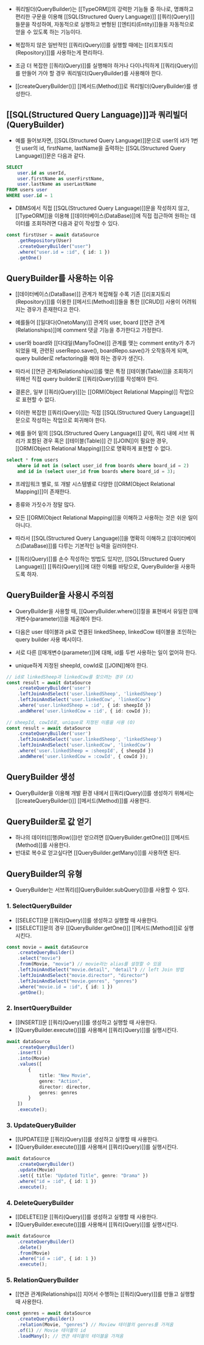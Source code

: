 - 쿼리빌더(QueryBuilder)는 [[TypeORM]]의 강력한 기능들 중 하나로, 명쾌하고 편리한 구문을 이용해 [[SQL(Structured Query Language)]] [[쿼리(Query)]]들문을 작성하여, 자동적으로 실행하고 변형된 [[엔티티(Entity)]]들을 자동적으로 얻을 수 있도록 하는 기능이다. 

- 복잡하지 않은 일반적인 [[쿼리(Query)]]를 실행할 때에는 [[리포지토리(Repository)]]를 사용하는게 편리하다.
- 조금 더 복잡한 [[쿼리(Query)]]를 실행해야 하거나 다이나믹하게 [[쿼리(Query)]]를 만들어 가야 할 경우 쿼리빌더(QueryBuilder)를 사용해야 한다.

- [[createQueryBuilder()]] [[메서드(Method)]]로 쿼리빌더(QueryBuilder)를 생성한다.


## [[SQL(Structured Query Language)]]과 쿼리빌더(QueryBuilder)

- 예를 들어보자면, [[SQL(Structured Query Language)]]문으로 user의 id가 1번인 user의 id, firstName, lastName을 출력하는 [[SQL(Structured Query Language)]]문은 다음과 같다.

```sql
SELECT
	user.id as userId,
	user.firstName as userFirstName,
	user.lastName as userLastName
FROM users user
WHERE user.id = 1
```

- DBMS에서 직접 [[SQL(Structured Query Language)]]문을 작성하지 않고, [[TypeORM]]을 이용해 [[데이터베이스(DataBase)]]에 직접 접근하여 원하는 데이터를 조회하려면 다음과 같이 작성할 수 있다.

```ts
const firstUser = await dataSource
	.getRepository(User)
	.createQueryBuilder("user")
	.where("user.id = :id", { id: 1 })
	.getOne()
```


## QueryBuilder를 사용하는 이유

- [[데이터베이스(DataBase)]] 관계가 복잡해질 수록 기존 [[리포지토리(Repository)]]를 이용한 [[메서드(Method)]]들을 통한 [[CRUD]] 사용이 어려워지는 경우가 존재한다고 한다.  

- 예를들어 [[일대다(OnetoMany)]] 관계의 user, board [[연관 관계(Relationships)]]에 comment 댓글 기능을 추가한다고 가정한다.
- user와 board와 [[다대일(ManyToOne)]] 관계를 맺는 comment entity가 추가되었을 때, 관련된 userRepo.save(), boardRepo.save()가 오작동하게 되며, query builder로 refactoring을 해야 하는 경우가 생긴다.
- 따라서 [[연관 관계(Relationships)]]를 맺은 특정 [[테이블(Table)]]을 조회하기 위해선 직접 query builder로 [[쿼리(Query)]]를 작성해야 한다.  
  
- 결론은, 일부 [[쿼리(Query)]]는 [[ORM(Object Relational Mapping)]] 작업으로 표현할 수 없다.
- 이러한 복잡한 [[쿼리(Query)]]는 직접 [[SQL(Structured Query Language)]]문으로 작성하는 작업으로 회귀해야 한다.
- 예를 들어 밑의 [[SQL(Structured Query Language)]] 같이, 쿼리 내에 서브 쿼리가 포함된 경우 혹은 [[테이블(Table)]] 간 [[JOIN]]이 필요한 경우, [[ORM(Object Relational Mapping)]]으로 명확하게 표현할 수 없다.  

```sql
select * from users
	where id not in (select user_id from boards where board_id = 2)
	and id in (select user_id from boards where board_id = 3);
```

  
- 프레임워크 별로, 또 개발 시스템별로 다양한 [[ORM(Object Relational Mapping)]]이 존재한다.
- 종류와 가짓수가 정말 많다.
- 모든 [[ORM(Object Relational Mapping)]]을 이해하고 사용하는 것은 쉬운 일이 아니다.  

- 따라서 [[SQL(Structured Query Language)]]을 명확히 이해하고 [[데이터베이스(DataBase)]]를 다루는 기본적인 능력을 길러야한다.
- [[쿼리(Query)]]를 손수 작성하는 방법도 있지만, [[SQL(Structured Query Language)]] [[쿼리(Query)]]에 대한 이해를 바탕으로, QueryBuilder을 사용하도록 하자.


## QueryBuilder을 사용시 주의점

- QueryBuilder을 사용할 때, [[QueryBuilder.where()]]절을 표현에서 유일한 [[매개변수(parameter)]]을 제공해야 한다. 

- 다음은 user 테이블과 pk로 연결된 linkedSheep, linkedCow 테이블을 조인하는 query builder 사용 예시이다.  
- 서로 다른 [[매개변수(parameter)]]에 대해, id를 두번 사용하는 일이 없어햐 한다.
- unique하게 지정된 sheepId, cowId로 [[JOIN]]해야 한다.

```ts
// id로 linkedSheep과 linkedCow를 찾으려는 경우 (X)
const result = await dataSource
	.createQueryBuilder('user')
	.leftJoinAndSelect('user.linkedSheep', 'linkedSheep')
	.leftJoinAndSelect('user.linkedCow', 'linkedCow')
	.where('user.linkedSheep = :id', { id: sheepId })
	.andWhere('user.linkedCow = :id', { id: cowId });
    
// sheepId, cowId로, unique로 지정된 이름을 사용 (O)    
const result = await dataSource
	.createQueryBuilder('user')
	.leftJoinAndSelect('user.linkedSheep', 'linkedSheep')
	.leftJoinAndSelect('user.linkedCow', 'linkedCow')
	.where('user.linkedSheep = :sheepId', { sheepId })
	.andWhere('user.linkedCow = :cowId', { cowId });
```


## QueryBuilder 생성

- QueryBuilder을 이용해 개발 환경 내에서 [[쿼리(Query)]]를 생성하기 위해서는 [[createQueryBuilder()]] [[메서드(Method)]]를 사용한다.


## QueryBuilder로 값 얻기

- 하나의 데이터([[행(Row)]])만 얻으려면 [[QueryBuilder.getOne()]] [[메서드(Method)]]를 사용한다.
- 반대로 복수로 얻고싶다면 [[QueryBuilder.getMany()]]를 사용하면 된다.


## QueryBuilder의 유형

- QueryBuilder는 서브쿼리([[QueryBuilder.subQuery()]])를 사용할 수 있다.

### 1. SelectQueryBuilder

- [[SELECT]]문 [[쿼리(Query)]]를 생성하고 실행할 때 사용한다.
- [[SELECT]]문의 경우 [[QueryBuilder.getOne()]] [[메서드(Method)]]로 실행시킨다.

```ts
const movie = await dataSource
    .createQueryBuilder()
    .select("movie")
    .from(Movie, "movie") // movie라는 alias를 설정할 수 있음
    .leftJoinAndSelect("movie.detail", "detail") // left Join 방법
    .leftJoinAndSelect("movie.director", "director")
    .leftJoinAndSelect("movie.genres", "genres")
    .where("movie.id = :id", { id: 1 })
    .getOne();
```

### 2. InsertQueryBuilder

- [[INSERT]]문 [[쿼리(Query)]]를 생성하고 실행할 때 사용한다. 
- [[QueryBuilder.execute()]]를 사용해서 [[쿼리(Query)]]를 실행시킨다.

```ts
await dataSource
    .createQueryBuilder()
    .insert()
    .into(Movie)
    .values([
        { 
		    title: "New Movie",
		    genre: "Action",
		    director: director,
		    genres: genres
	    }
    ])
    .execute();
```

### 3. UpdateQueryBuilder

- [[UPDATE]]문 [[쿼리(Query)]]를 생성하고 실행할 때 사용한다. 
- [[QueryBuilder.execute()]]를 사용해서 [[쿼리(Query)]]를 실행시킨다.

```ts
await dataSource
    .createQueryBuilder()
    .update(Movie)
    .set({ title: "Updated Title", genre: "Drama" })
    .where("id = :id", { id: 1 })
    .execute();
```

### 4. DeleteQueryBuilder

- [[DELETE]]문 [[쿼리(Query)]]를 생성하고 실행할 때 사용한다. 
- [[QueryBuilder.execute()]]를 사용해서 [[쿼리(Query)]]를 실행시킨다.

```ts
await dataSource
    .createQueryBuilder()
    .delete()
    .from(Movie)
    .where("id = :id", { id: 1 })
    .execute();
```

### 5. RelationQueryBuilder

- [[연관 관계(Relationships)]] 지어서 수행하는 [[쿼리(Query)]]를 만들고 실행할 때 사용한다.

```ts
const genres = await dataSource
    .createQueryBuilder()
    .relation(Movie, "genres") // Moview 테이블의 genres를 가져옴
    .of(1) // Movie 테이블의 id
    .loadMany(); // 연관 테이블의 테이블을 가져옴
```